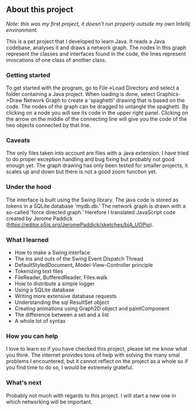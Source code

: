 ## About this project

_*Note: this was my first project, it doesn't run properly outside my own Intellij environment.*_

This is a pet project that I developed to learn Java. It reads a Java codebase, analyses it and draws a network graph. The nodes in this graph represent the classes and interfaces found in the code, the lines represent invocations of one class of another class.

### Getting started

To get started with the program, go to File->Load Directory and select a folder containing a Java project. When loading is done, select Graphics->Draw Network Graph to create a 'spaghetti' drawing that is based on the code. The nodes of the graph can be dragged to untangle the spaghetti. By clicking on a node you will see its code in the upper right panel. Clicking on the arrow on the middle of the connecting line will give you the code of the two objects connected by that line.

### Caveats

The only files taken into account are files with a .java extension. I have tried to do proper exception handling and bug fixing but probably not good enough yet. The graph drawing has only been tested for smaller projects, it scales up and down but there is not a good zoom function yet.

### Under the hood

The interface is built using the Swing library. The java code is stored as tokens in a SQLite database 'mydb.db.' The network graph is drawn with a so-called 'force directed graph.' Herefore I translated JavaScript code created by Jerome Paddick (https://editor.p5js.org/JeromePaddick/sketches/bjA_UOPip).

### What I learned

- How to make a Swing interface
- The ins and outs of the Swing Event Dispatch Thread
- DefaultStyledDocument, Model-View-Controller principle
- Tokenizing text files
- FileReader, BufferedReader, Files.walk
- How to distribute a simple logger
- Using a SQLite database
- Writing more extensive database requests
- Understanding the sql ResultSet object
- Creating animations using Graph2D object and paintComponent
- The difference between a set and a list
- A whole lot of syntax

### How you can help

I love to learn so if you have checked this project, please let me know what you think. The internet provides tons of help with solving the many smal problems I encountered, but it cannot reflect on the project as a whole so if you find time to do so, I would be extremely grateful.

### What's next

Probably not much with regards to this project. I will start a new one in which networking will be important.



